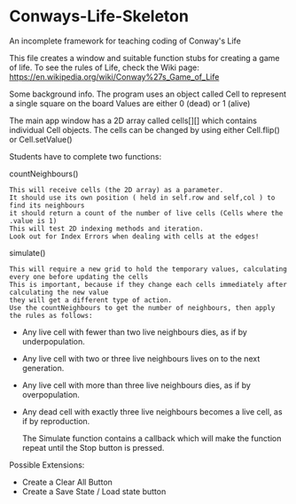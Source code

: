# Conways-Life-Skeleton
An incomplete framework for teaching coding of Conway's Life


This file creates a window and suitable function stubs for creating a game of life.
To see the rules of Life, check the Wiki page:
https://en.wikipedia.org/wiki/Conway%27s_Game_of_Life

Some background info.
The program uses an object called Cell to represent a single square on the board
Values are either 0 (dead) or 1 (alive)

The main app window has a 2D array called cells[][] which contains individual Cell objects.
The cells can be changed by using either Cell.flip() or Cell.setValue()

Students have to complete two functions:

countNeighbours()

    This will receive cells (the 2D array) as a parameter.
    It should use its own position ( held in self.row and self,col ) to find its neighbours
    it should return a count of the number of live cells (Cells where the .value is 1)
    This will test 2D indexing methods and iteration.
    Look out for Index Errors when dealing with cells at the edges!
    
simulate()

    This will require a new grid to hold the temporary values, calculating every one before updating the cells
    This is important, because if they change each cells immediately after calculating the new value
    they will get a different type of action.
    Use the countNeighbours to get the number of neighbours, then apply the rules as follows:
    
* Any live cell with fewer than two live neighbours dies, as if by underpopulation.
* Any live cell with two or three live neighbours lives on to the next generation.
* Any live cell with more than three live neighbours dies, as if by overpopulation.
* Any dead cell with exactly three live neighbours becomes a live cell, as if by reproduction.

    The Simulate function contains a callback which will make the function repeat until the Stop button is pressed.
    
Possible Extensions:
* Create a Clear All Button
* Create a Save State / Load state button
